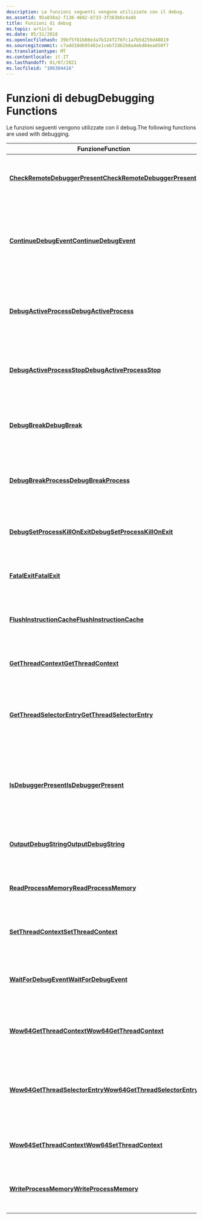 ```yaml
---
description: Le funzioni seguenti vengono utilizzate con il debug.
ms.assetid: 95a838a2-f138-4682-b733-3f363b6c4a4b
title: Funzioni di debug
ms.topic: article
ms.date: 05/31/2018
ms.openlocfilehash: 39bf5f81b08e3a7b324f276fc1a7b5d256d40819
ms.sourcegitcommit: c7add10d695482e1ceb72d62b8a4ebd84ea050f7
ms.translationtype: MT
ms.contentlocale: it-IT
ms.lasthandoff: 01/07/2021
ms.locfileid: "106304416"
---
```

# <a name="debugging-functions"></a><span data-ttu-id="d5b8b-103">Funzioni di debug</span><span class="sxs-lookup"><span data-stu-id="d5b8b-103">Debugging Functions</span></span>

<span data-ttu-id="d5b8b-104">Le funzioni seguenti vengono utilizzate con il debug.</span><span class="sxs-lookup"><span data-stu-id="d5b8b-104">The following functions are used with debugging.</span></span>



| <span data-ttu-id="d5b8b-105">Funzione</span><span class="sxs-lookup"><span data-stu-id="d5b8b-105">Function</span></span>                                                           | <span data-ttu-id="d5b8b-106">Descrizione</span><span class="sxs-lookup"><span data-stu-id="d5b8b-106">Description</span></span>                                                                         |
|--------------------------------------------------------------------|-------------------------------------------------------------------------------------|
| [<span data-ttu-id="d5b8b-107">**CheckRemoteDebuggerPresent**</span><span class="sxs-lookup"><span data-stu-id="d5b8b-107">**CheckRemoteDebuggerPresent**</span></span>](/windows/win32/api/debugapi/nf-debugapi-checkremotedebuggerpresent)   | <span data-ttu-id="d5b8b-108">Determina se è in corso il debug del processo specificato.</span><span class="sxs-lookup"><span data-stu-id="d5b8b-108">Determines whether the specified process is being debugged.</span></span>                         |
| [<span data-ttu-id="d5b8b-109">**ContinueDebugEvent**</span><span class="sxs-lookup"><span data-stu-id="d5b8b-109">**ContinueDebugEvent**</span></span>](/windows/win32/api/debugapi/nf-debugapi-continuedebugevent)                   | <span data-ttu-id="d5b8b-110">Consente a un debugger di continuare un thread che ha segnalato in precedenza un evento di debug.</span><span class="sxs-lookup"><span data-stu-id="d5b8b-110">Enables a debugger to continue a thread that previously reported a debugging event.</span></span> |
| [<span data-ttu-id="d5b8b-111">**DebugActiveProcess**</span><span class="sxs-lookup"><span data-stu-id="d5b8b-111">**DebugActiveProcess**</span></span>](/windows/win32/api/debugapi/nf-debugapi-debugactiveprocess)                   | <span data-ttu-id="d5b8b-112">Consente a un debugger di connettersi a un processo attivo ed eseguirne il debug.</span><span class="sxs-lookup"><span data-stu-id="d5b8b-112">Enables a debugger to attach to an active process and debug it.</span></span>                     |
| [<span data-ttu-id="d5b8b-113">**DebugActiveProcessStop**</span><span class="sxs-lookup"><span data-stu-id="d5b8b-113">**DebugActiveProcessStop**</span></span>](/windows/win32/api/debugapi/nf-debugapi-debugactiveprocessstop)           | <span data-ttu-id="d5b8b-114">Arresta il debug del processo specificato da parte del debugger.</span><span class="sxs-lookup"><span data-stu-id="d5b8b-114">Stops the debugger from debugging the specified process.</span></span>                            |
| [<span data-ttu-id="d5b8b-115">**DebugBreak**</span><span class="sxs-lookup"><span data-stu-id="d5b8b-115">**DebugBreak**</span></span>](/windows/win32/api/debugapi/nf-debugapi-debugbreak)                                   | <span data-ttu-id="d5b8b-116">Causa l'eccezione di un punto di interruzione nel processo corrente.</span><span class="sxs-lookup"><span data-stu-id="d5b8b-116">Causes a breakpoint exception to occur in the current process.</span></span>                      |
| [<span data-ttu-id="d5b8b-117">**DebugBreakProcess**</span><span class="sxs-lookup"><span data-stu-id="d5b8b-117">**DebugBreakProcess**</span></span>](/windows/desktop/api/WinBase/nf-winbase-debugbreakprocess)                     | <span data-ttu-id="d5b8b-118">Causa l'eccezione di un punto di interruzione nel processo specificato.</span><span class="sxs-lookup"><span data-stu-id="d5b8b-118">Causes a breakpoint exception to occur in the specified process.</span></span>                    |
| [<span data-ttu-id="d5b8b-119">**DebugSetProcessKillOnExit**</span><span class="sxs-lookup"><span data-stu-id="d5b8b-119">**DebugSetProcessKillOnExit**</span></span>](/windows/desktop/api/WinBase/nf-winbase-debugsetprocesskillonexit)     | <span data-ttu-id="d5b8b-120">Imposta l'azione da eseguire quando il thread chiamante viene chiuso.</span><span class="sxs-lookup"><span data-stu-id="d5b8b-120">Sets the action to be performed when the calling thread exits.</span></span>                      |
| [<span data-ttu-id="d5b8b-121">**FatalExit**</span><span class="sxs-lookup"><span data-stu-id="d5b8b-121">**FatalExit**</span></span>](/windows/desktop/api/WinBase/nf-winbase-fatalexit)                                     | <span data-ttu-id="d5b8b-122">Trasferisce il controllo di esecuzione al debugger.</span><span class="sxs-lookup"><span data-stu-id="d5b8b-122">Transfers execution control to the debugger.</span></span>                                        |
| [<span data-ttu-id="d5b8b-123">**FlushInstructionCache**</span><span class="sxs-lookup"><span data-stu-id="d5b8b-123">**FlushInstructionCache**</span></span>](/windows/win32/api/processthreadsapi/nf-processthreadsapi-flushinstructioncache)             | <span data-ttu-id="d5b8b-124">Svuota la cache di istruzioni per il processo specificato.</span><span class="sxs-lookup"><span data-stu-id="d5b8b-124">Flushes the instruction cache for the specified process.</span></span>                            |
| [<span data-ttu-id="d5b8b-125">**GetThreadContext**</span><span class="sxs-lookup"><span data-stu-id="d5b8b-125">**GetThreadContext**</span></span>](/windows/win32/api/processthreadsapi/nf-processthreadsapi-getthreadcontext)                       | <span data-ttu-id="d5b8b-126">Recupera il contesto del thread specificato.</span><span class="sxs-lookup"><span data-stu-id="d5b8b-126">Retrieves the context of the specified thread.</span></span>                                      |
| [<span data-ttu-id="d5b8b-127">**GetThreadSelectorEntry**</span><span class="sxs-lookup"><span data-stu-id="d5b8b-127">**GetThreadSelectorEntry**</span></span>](/windows/desktop/api/WinBase/nf-winbase-getthreadselectorentry)           | <span data-ttu-id="d5b8b-128">Recupera una voce della tabella descrittore per il selettore e il thread specificati.</span><span class="sxs-lookup"><span data-stu-id="d5b8b-128">Retrieves a descriptor table entry for the specified selector and thread.</span></span>           |
| [<span data-ttu-id="d5b8b-129">**IsDebuggerPresent**</span><span class="sxs-lookup"><span data-stu-id="d5b8b-129">**IsDebuggerPresent**</span></span>](/windows/win32/api/debugapi/nf-debugapi-isdebuggerpresent)                     | <span data-ttu-id="d5b8b-130">Determina se il processo chiamante viene sottoposto a debug da un debugger in modalità utente.</span><span class="sxs-lookup"><span data-stu-id="d5b8b-130">Determines whether the calling process is being debugged by a user-mode debugger.</span></span>   |
| [<span data-ttu-id="d5b8b-131">**OutputDebugString**</span><span class="sxs-lookup"><span data-stu-id="d5b8b-131">**OutputDebugString**</span></span>](/windows/win32/api/debugapi/nf-debugapi-outputdebugstringa)                     | <span data-ttu-id="d5b8b-132">Invia una stringa al debugger per la visualizzazione.</span><span class="sxs-lookup"><span data-stu-id="d5b8b-132">Sends a string to the debugger for display.</span></span>                                         |
| [<span data-ttu-id="d5b8b-133">**ReadProcessMemory**</span><span class="sxs-lookup"><span data-stu-id="d5b8b-133">**ReadProcessMemory**</span></span>](/windows/win32/api/memoryapi/nf-memoryapi-readprocessmemory)                     | <span data-ttu-id="d5b8b-134">Legge i dati da un'area di memoria in un processo specificato.</span><span class="sxs-lookup"><span data-stu-id="d5b8b-134">Reads data from an area of memory in a specified process.</span></span>                           |
| [<span data-ttu-id="d5b8b-135">**SetThreadContext**</span><span class="sxs-lookup"><span data-stu-id="d5b8b-135">**SetThreadContext**</span></span>](/windows/win32/api/processthreadsapi/nf-processthreadsapi-setthreadcontext)                       | <span data-ttu-id="d5b8b-136">Imposta il contesto per il thread specificato.</span><span class="sxs-lookup"><span data-stu-id="d5b8b-136">Sets the context for the specified thread.</span></span>                                          |
| [<span data-ttu-id="d5b8b-137">**WaitForDebugEvent**</span><span class="sxs-lookup"><span data-stu-id="d5b8b-137">**WaitForDebugEvent**</span></span>](/windows/win32/api/debugapi/nf-debugapi-waitfordebugevent)                     | <span data-ttu-id="d5b8b-138">Attende il verificarsi di un evento di debug in un processo di cui è in corso il debug.</span><span class="sxs-lookup"><span data-stu-id="d5b8b-138">Waits for a debugging event to occur in a process being debugged.</span></span>                   |
| [<span data-ttu-id="d5b8b-139">**Wow64GetThreadContext**</span><span class="sxs-lookup"><span data-stu-id="d5b8b-139">**Wow64GetThreadContext**</span></span>](/windows/desktop/api/WinBase/nf-winbase-wow64getthreadcontext)             | <span data-ttu-id="d5b8b-140">Recupera il contesto del thread WOW64 specificato.</span><span class="sxs-lookup"><span data-stu-id="d5b8b-140">Retrieves the context of the specified WOW64 thread.</span></span>                                |
| [<span data-ttu-id="d5b8b-141">**Wow64GetThreadSelectorEntry**</span><span class="sxs-lookup"><span data-stu-id="d5b8b-141">**Wow64GetThreadSelectorEntry**</span></span>](/windows/desktop/api/WinBase/nf-winbase-wow64getthreadselectorentry) | <span data-ttu-id="d5b8b-142">Recupera una voce della tabella descrittore per il selettore specificato e il thread WOW64.</span><span class="sxs-lookup"><span data-stu-id="d5b8b-142">Retrieves a descriptor table entry for the specified selector and WOW64 thread.</span></span>     |
| [<span data-ttu-id="d5b8b-143">**Wow64SetThreadContext**</span><span class="sxs-lookup"><span data-stu-id="d5b8b-143">**Wow64SetThreadContext**</span></span>](/windows/desktop/api/WinBase/nf-winbase-wow64setthreadcontext)             | <span data-ttu-id="d5b8b-144">Imposta il contesto del thread WOW64 specificato.</span><span class="sxs-lookup"><span data-stu-id="d5b8b-144">Sets the context of the specified WOW64 thread.</span></span>                                     |
| [<span data-ttu-id="d5b8b-145">**WriteProcessMemory**</span><span class="sxs-lookup"><span data-stu-id="d5b8b-145">**WriteProcessMemory**</span></span>](/windows/win32/api/memoryapi/nf-memoryapi-writeprocessmemory)                   | <span data-ttu-id="d5b8b-146">Scrive i dati in un'area di memoria in un processo specificato.</span><span class="sxs-lookup"><span data-stu-id="d5b8b-146">Writes data to an area of memory in a specified process.</span></span>                            |



 

 

 
